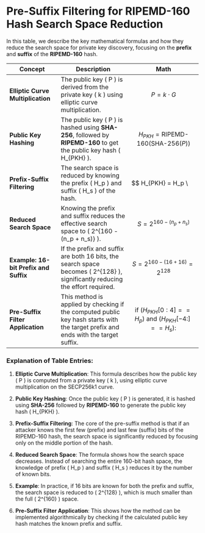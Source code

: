 # Pre-Suffix Filtering for RIPEMD-160 Hash Search Space Reduction

In this table, we describe the key mathematical formulas and how they reduce the search space for private key discovery, focusing on the **prefix** and **suffix** of the **RIPEMD-160** hash.

| **Concept**                        | **Description**                                                                 | **Math**                                                                 |
|------------------------------------|---------------------------------------------------------------------------------|-----------------------------------------------------------------------------------------|
| **Elliptic Curve Multiplication**  | The public key \( P \) is derived from the private key \( k \) using elliptic curve multiplication. | $$ P = k \cdot G $$                                                          |
| **Public Key Hashing**             | The public key \( P \) is hashed using **SHA-256**, followed by **RIPEMD-160** to get the public key hash \( H_{PKH} \). | $$ H_{PKH} = \text{RIPEMD-160}(\text{SHA-256}(P)) $$                                    |
| **Prefix-Suffix Filtering**        | The search space is reduced by knowing the prefix \( H_p \) and suffix \( H_s \) of the hash. | $$ H_{PKH} = H_p \ || \ H_{\text{middle}} \ || \ H_s $$                            |
| **Reduced Search Space**           | Knowing the prefix and suffix reduces the effective search space to \( 2^{160 - (n_p + n_s)} \). | $$ S = 2^{160 - (n_p + n_s)} $$                                                 |
| **Example: 16-bit Prefix and Suffix** | If the prefix and suffix are both 16 bits, the search space becomes \( 2^{128} \), significantly reducing the effort required. | $$ S = 2^{160 - (16 + 16)} = 2^{128} $$        |
| **Pre-Suffix Filter Application**  | This method is applied by checking if the computed public key hash starts with the target prefix and ends with the target suffix. | $$ \text{if} \ (H_{PKH}[0:4] == H_p) \ \text{and} \ (H_{PKH}[-4:] == H_s): $$            |

### Explanation of Table Entries:

1. **Elliptic Curve Multiplication**: This formula describes how the public key \( P \) is computed from a private key \( k \), using elliptic curve multiplication on the SECP256k1 curve.
   
2. **Public Key Hashing**: Once the public key \( P \) is generated, it is hashed using **SHA-256** followed by **RIPEMD-160** to generate the public key hash \( H_{PKH} \).

3. **Prefix-Suffix Filtering**: The core of the pre-suffix method is that if an attacker knows the first few (prefix) and last few (suffix) bits of the RIPEMD-160 hash, the search space is significantly reduced by focusing only on the middle portion of the hash.

4. **Reduced Search Space**: The formula shows how the search space decreases. Instead of searching the entire 160-bit hash space, the knowledge of prefix \( H_p \) and suffix \( H_s \) reduces it by the number of known bits.

5. **Example**: In practice, if 16 bits are known for both the prefix and suffix, the search space is reduced to \( 2^{128} \), which is much smaller than the full \( 2^{160} \) space.

6. **Pre-Suffix Filter Application**: This shows how the method can be implemented algorithmically by checking if the calculated public key hash matches the known prefix and suffix.

